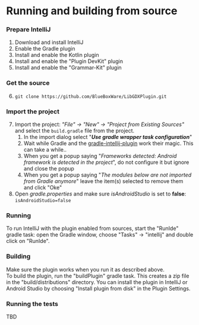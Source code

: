 Running and building from source
================================

### Prepare IntelliJ
1. Download and install IntelliJ
2. Enable the Gradle plugin
3. Install and enable the Kotlin plugin
4. Install and enable the "Plugin DevKit" plugin
5. Install and enable the "Grammar-Kit" plugin

### Get the source
6. `git clone https://github.com/BlueBoxWare/LibGDXPlugin.git`

### Import the project
7. Import the project: *"File" -> "New" -> "Project from Existing Sources"* and select the `build.gradle` file from the project.
    1. In the import dialog select "_**Use gradle wrapper task configuration**_"
    2. Wait while Gradle and the [gradle-intellij-plugin](https://github.com/JetBrains/gradle-intellij-plugin) work their magic. This can take a while..
    3. When you get a popup saying "_Frameworks detected: Android framework is detected in the project_", do not configure it but ignore and close the popup
    4. When you get a popup saying "_The modules below are not imported from Gradle anymore_" leave the item(s) selected to remove them and click "Oke"
8. Open _gradle.properties_ and make sure _isAndroidStudio_ is set to **false**: `isAndroidStudio=false`

### Running
To run IntelliJ with the plugin enabled from sources, start the "RunIde" gradle task: open the Gradle window, choose "Tasks" -> "intellij" and double click on "RunIde".

### Building
Make sure the plugin works when you run it as described above.<br>
To build the plugin, run the "buildPlugin" gradle task. This creates a zip file in the "build/distributions" directory. You can install the plugin in IntelliJ or 
Android Studio by choosing "Install plugin from disk" in the Plugin Settings.

### Running the tests
TBD